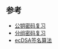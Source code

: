 ## 参考

+ [公钥密码复习](https://www.cnblogs.com/pam-sh/p/16778293.html)
+ [分组密码复习](https://www.cnblogs.com/pam-sh/p/16790995.html)
+ [ecDSA签名算法](https://www.cnblogs.com/pam-sh/p/16875726.html)

